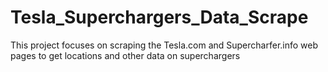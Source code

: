 # Tesla_Superchargers_Data_Scrape
This project focuses on scraping the Tesla.com and Supercharfer.info web pages to get locations and other data on superchargers
